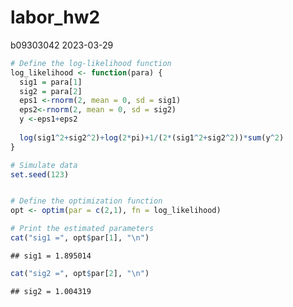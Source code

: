labor_hw2
================
b09303042
2023-03-29

``` r
# Define the log-likelihood function
log_likelihood <- function(para) {
  sig1 = para[1]
  sig2 = para[2]
  eps1 <-rnorm(2, mean = 0, sd = sig1)
  eps2<-rnorm(2, mean = 0, sd = sig2)
  y <-eps1+eps2
  
  log(sig1^2+sig2^2)+log(2*pi)+1/(2*(sig1^2+sig2^2))*sum(y^2)
}

# Simulate data
set.seed(123)


# Define the optimization function
opt <- optim(par = c(2,1), fn = log_likelihood)

# Print the estimated parameters
cat("sig1 =", opt$par[1], "\n")
```

    ## sig1 = 1.895014

``` r
cat("sig2 =", opt$par[2], "\n")
```

    ## sig2 = 1.004319
